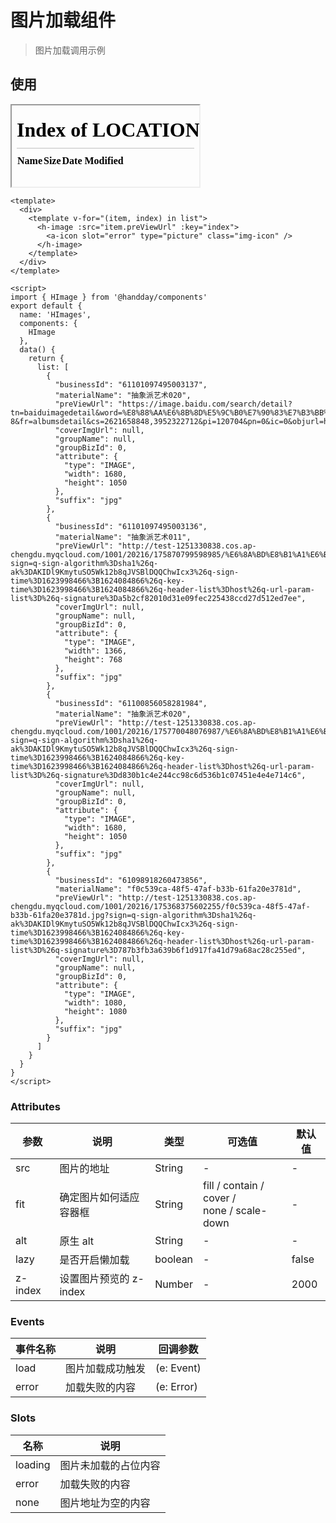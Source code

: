 <!--
 * @Description:
 * @Autor: weiwei
 * @Date: 2021-06-24 08:36:53
 * @LastEditTime: 2021-06-25 17:27:37
 * @LastEditors: weiwei
-->
# 图片加载组件
> 图片加载调用示例

## 使用
<iframe src="/#/himage" height="130px">himage</iframe>

```vue
<template>
  <div>
    <template v-for="(item, index) in list">
      <h-image :src="item.preViewUrl" :key="index">
        <a-icon slot="error" type="picture" class="img-icon" />
      </h-image>
    </template>
  </div>
</template>

<script>
import { HImage } from '@handday/components'
export default {
  name: 'HImages',
  components: {
    HImage
  },
  data() {
    return {
      list: [
        {
          "businessId": "61101097495003137",
          "materialName": "抽象派艺术020",
          "preViewUrl": "https://image.baidu.com/search/detail?tn=baiduimagedetail&word=%E8%88%AA%E6%8B%8D%E5%9C%B0%E7%90%83%E7%B3%BB%E5%88%97&album_tab=%E8%AE%BE%E8%AE%A1%E7%B4%A0%E6%9D%90&album_id=312&ie=utf-8&fr=albumsdetail&cs=2621658848,3952322712&pi=120704&pn=0&ic=0&objurl=https%3A%2F%2Ft7.baidu.com%2Fit%2Fu%3D2621658848%2C3952322712%26fm%3D193%26f%3DGIF",
          "coverImgUrl": null,
          "groupName": null,
          "groupBizId": 0,
          "attribute": {
            "type": "IMAGE",
            "width": 1680,
            "height": 1050
          },
          "suffix": "jpg"
        },
        {
          "businessId": "61101097495003136",
          "materialName": "抽象派艺术011",
          "preViewUrl": "http://test-1251330838.cos.ap-chengdu.myqcloud.com/1001/20216/175870799598985/%E6%8A%BD%E8%B1%A1%E6%B4%BE%E8%89%BA%E6%9C%AF011.jpg?sign=q-sign-algorithm%3Dsha1%26q-ak%3DAKIDl9KmytuSO5Wk12b8qJVSBlDQQChwIcx3%26q-sign-time%3D1623998466%3B1624084866%26q-key-time%3D1623998466%3B1624084866%26q-header-list%3Dhost%26q-url-param-list%3D%26q-signature%3Da5b2cf82010d31e09fec225438ccd27d512ed7ee",
          "coverImgUrl": null,
          "groupName": null,
          "groupBizId": 0,
          "attribute": {
            "type": "IMAGE",
            "width": 1366,
            "height": 768
          },
          "suffix": "jpg"
        },
        {
          "businessId": "61100856058281984",
          "materialName": "抽象派艺术020",
          "preViewUrl": "http://test-1251330838.cos.ap-chengdu.myqcloud.com/1001/20216/175770048076987/%E6%8A%BD%E8%B1%A1%E6%B4%BE%E8%89%BA%E6%9C%AF020.jpg?sign=q-sign-algorithm%3Dsha1%26q-ak%3DAKIDl9KmytuSO5Wk12b8qJVSBlDQQChwIcx3%26q-sign-time%3D1623998466%3B1624084866%26q-key-time%3D1623998466%3B1624084866%26q-header-list%3Dhost%26q-url-param-list%3D%26q-signature%3Dd830b1c4e244cc98c6d536b1c07451e4e4e714c6",
          "coverImgUrl": null,
          "groupName": null,
          "groupBizId": 0,
          "attribute": {
            "type": "IMAGE",
            "width": 1680,
            "height": 1050
          },
          "suffix": "jpg"
        },
        {
          "businessId": "61098918260473856",
          "materialName": "f0c539ca-48f5-47af-b33b-61fa20e3781d",
          "preViewUrl": "http://test-1251330838.cos.ap-chengdu.myqcloud.com/1001/20216/175368375602255/f0c539ca-48f5-47af-b33b-61fa20e3781d.jpg?sign=q-sign-algorithm%3Dsha1%26q-ak%3DAKIDl9KmytuSO5Wk12b8qJVSBlDQQChwIcx3%26q-sign-time%3D1623998466%3B1624084866%26q-key-time%3D1623998466%3B1624084866%26q-header-list%3Dhost%26q-url-param-list%3D%26q-signature%3D787b3fb3a639b6f1d917fa41d79a68ac28c255ed",
          "coverImgUrl": null,
          "groupName": null,
          "groupBizId": 0,
          "attribute": {
            "type": "IMAGE",
            "width": 1080,
            "height": 1080
          },
          "suffix": "jpg"
        }
      ]
    }
  }
}
</script>

```

### Attributes
| 参数 | 说明 | 类型 | 可选值 | 默认值
| --- | --- | --- | --- | --- |
| src | 图片的地址  | String | - | - |
| fit	| 确定图片如何适应容器框 | String | fill / contain / cover / <br> none / scale-down | - |
| alt	| 原生 alt| String | - | - |
| lazy	| 是否开启懒加载	| boolean | - | false |
| z-index	| 设置图片预览的 z-index		| Number | - | 2000 |


### Events
| 事件名称	 | 说明 | 回调参数 |
| --- | --- | --- |
| load | 图片加载成功触发	 | (e: Event) |
| error	| 加载失败的内容 | (e: Error) |

### Slots
| 名称 | 说明 |
| --- | --- |
| loading | 图片未加载的占位内容 |
| error	| 加载失败的内容 |
| none	| 图片地址为空的内容 |